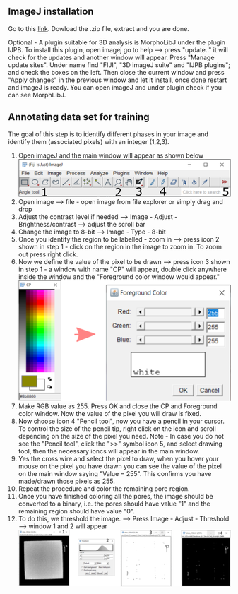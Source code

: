 ## ImageJ installation
Go to this [link](https://imagej.net/software/fiji/). Dowload the .zip file, extract and you are done. 

Optional - A plugin suitable for 3D analysis is MorphoLibJ under the plugin IJPB. To install this plugin, open imagej go to help --> press "update.." it will check for the updates and another window will appear. Press "Manage update sites". Under name find "FIJI", "3D imageJ suite" and "IJPB plugins"; and check the boxes on the left. Then close the current window and press "Apply changes" in the previous window and let it install, once done restart and imageJ is ready. You can open imageJ and under plugin check if you can see MorphLibJ.

## Annotating data set for training

The goal of this step is to identify different phases in your image and identify them (associated pixels) with an integer (1,2,3). 


1. Open imageJ and the main window will appear as shown below
<IMG SRC="ImageJ_main.png" title="ImageJ main window"><br>
2. Open image --> file - open image from file explorer or simply drag and drop
3. Adjust the contrast level if needed --> Image - Adjust - Brightness/contrast --> adjust the scroll bar
4. Change the image to 8-bit --> Image - Type - 8-bit
5. Once you identify the region to be labelled - zoom in --> press icon 2 shown in step 1 - click on the region in the image to zoom in. To zoom out press right click.
6. Now we define the value of the pixel to be drawn --> press icon 3 shown in step 1 - a window with name "CP" will appear, double click anywhere inside the window and the "Foreground color window would appear." <br>
<IMG SRC="CP.png" title="ImageJ CP window"><br>
7. Make RGB value as 255. Press OK and close the CP and Foreground color window. Now the value of the pixel you will draw is fixed.
8. Now choose icon 4 "Pencil tool", now you have a pencil in your cursor. To control the size of the pencil tip, right click on the icon and scroll depending on the size of the pixel you need.
Note - In case you do not see the "Pencil tool", click the ">>" symbol icon 5, and select drawing tool, then the necessary ioncs will appear in the main window.
9. Yes the cross wire and select the pixel to draw, when you hover your mouse on the pixel you have drawn you can see the value of the pixel on the main window saying "Value = 255". This confirms you have made/drawn those pixels as 255.
10. Repeat the procedure and color the remaining pore region.
11. Once you have finished coloring all the pores, the image should be converted to a binary, i.e. the pores should have value "1" and the remaining region should have value "0".
12. To do this, we threshold the image. --> Press Image - Adjust - Threshold --> window 1 and 2 will appear
 <IMG SRC="Threshold.png" title="Threshold window"><br>
  
